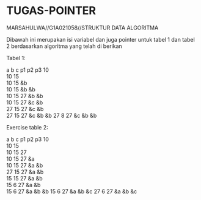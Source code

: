 # TUGAS-POINTER
MARSAHULWA//G1A021058//STRUKTUR DATA ALGORITMA

Dibawah ini merupakan isi variabel dan juga pointer untuk tabel 1 dan tabel 2 berdasarkan algoritma yang telah di berikan
 
 Tabel 1:

 a	 b	 c	p1	p2	p3
10					
10	15				
10	15		  &b		
10	15		  &b	&b	
10	15	27	&b	&b	
10	15	27	&c	&b	
27	15	27	&c	&b	
27	15	27	&c	&b	&b
27	8	  27	&c	&b	&b

Exercise table 2:

 a	 b	 c	p1	p2	p3
10					
10	15				
10	15	27			
10	15	27	&a		
10	15	27	&a	&b	
27	15	27	&a	&b	
15	15	27	&a	&b	
15	6 	27	&a	&b	
15	6	  27	&a	&b	&b
15	6 	27	&a	&b	&c
27	6	  27	&a	&b	&c
